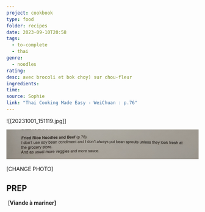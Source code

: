 ```yaml
---
project: cookbook
type: food
folder: recipes
date: 2023-09-10T20:58
tags:
  - to-complete
  - thai
genre:
  - noodles
rating: 
desc: avec brocoli et bok choy) sur chou-fleur
ingredients: 
time: 
source: Sophie
link: "Thai Cooking Made Easy - WeiChuan : p.76"
---
```

![[20231001_151119.jpg]]

![IMAGE](image_737.png)


[CHANGE PHOTO]

## PREP


 [**Viande à mariner]**



